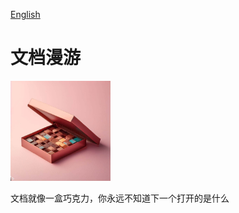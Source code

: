 [English](README.md)

# 文档漫游

<img src="./icon.png" width="160" height="160" alt="icon">

文档就像一盒巧克力，你永远不知道下一个打开的是什么